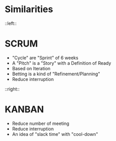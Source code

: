 

# Similarities

::left::

# SCRUM

- "Cycle" are "Sprint" of 6 weeks
- A "Pitch" is a "Story" with a Definition of Ready
- Based on Iteration
- Betting is a kind of "Refinement/Planning"
- Reduce interruption

::right::

# KANBAN

- Reduce number of meeting
- Reduce interruption
- An idea of "slack time" with "cool-down"